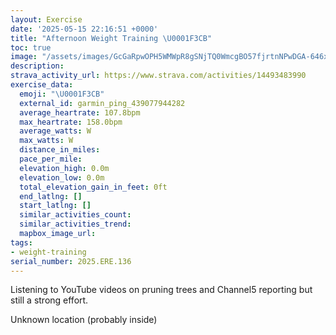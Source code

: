 ```yaml
---
layout: Exercise
date: '2025-05-15 22:16:51 +0000'
title: "Afternoon Weight Training \U0001F3CB️"
toc: true
image: "/assets/images/GcGaRpwOPH5WMWpR8gSNjTQ0WmcgBO57fjrtnNPwDGA-646x2048.jpg.jpeg"
description:
strava_activity_url: https://www.strava.com/activities/14493483990
exercise_data:
  emoji: "\U0001F3CB️"
  external_id: garmin_ping_439077944282
  average_heartrate: 107.8bpm
  max_heartrate: 158.0bpm
  average_watts: W
  max_watts: W
  distance_in_miles:
  pace_per_mile:
  elevation_high: 0.0m
  elevation_low: 0.0m
  total_elevation_gain_in_feet: 0ft
  end_latlng: []
  start_latlng: []
  similar_activities_count:
  similar_activities_trend:
  mapbox_image_url:
tags:
- weight-training
serial_number: 2025.ERE.136
---
```

Listening to YouTube videos on pruning trees and Channel5 reporting but still a strong effort.

Unknown location (probably inside)
